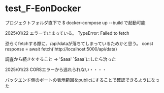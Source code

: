 # test_F-EonDocker

プロジェクトフォルダ直下で
$ docker-compose up --build
で起動可能

2025/01/22
エラーで止まっている。
TypeError: Failed to fetch

恐らくfetchする際に、/api/dataが落ちてしまっているためかと思う。
const response = await fetch('http://localhost:5000/api/data)

調査から続きをすること
→ '$aaa' `$aaa`にしたら治った

2025/01/23
CORSエラーから逃れられない・・・・

バックエンド側のポートの表示範囲をpublicにすることで確認できるようになった

